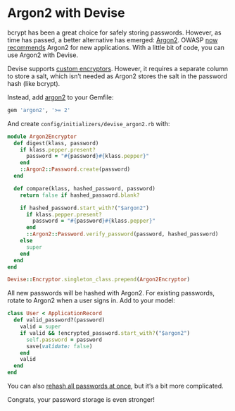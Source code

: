# Argon2 with Devise

bcrypt has been a great choice for safely storing passwords. However, as time has passed, a better alternative has emerged: [Argon2](https://password-hashing.net/). OWASP [now recommends](https://github.com/OWASP/CheatSheetSeries/blob/master/cheatsheets/Password_Storage_Cheat_Sheet.md) Argon2 for new applications. With a little bit of code, you can use Argon2 with Devise.

Devise supports [custom encryptors](https://github.com/plataformatec/devise-encryptable). However, it requires a separate column to store a salt, which isn’t needed as Argon2 stores the salt in the password hash (like bcrypt).

Instead, add [argon2](https://github.com/technion/ruby-argon2) to your Gemfile:

```ruby
gem 'argon2', '>= 2'
```

And create `config/initializers/devise_argon2.rb` with:

```ruby
module Argon2Encryptor
  def digest(klass, password)
    if klass.pepper.present?
      password = "#{password}#{klass.pepper}"
    end
    ::Argon2::Password.create(password)
  end

  def compare(klass, hashed_password, password)
    return false if hashed_password.blank?

    if hashed_password.start_with?("$argon2")
      if klass.pepper.present?
        password = "#{password}#{klass.pepper}"
      end
      ::Argon2::Password.verify_password(password, hashed_password)
    else
      super
    end
  end
end

Devise::Encryptor.singleton_class.prepend(Argon2Encryptor)
```

All new passwords will be hashed with Argon2. For existing passwords, rotate to Argon2 when a user signs in. Add to your model:

```ruby
class User < ApplicationRecord
  def valid_password?(password)
    valid = super
    if valid && !encrypted_password.start_with?("$argon2")
      self.password = password
      save(validate: false)
    end
    valid
  end
end
```

You can also [rehash all passwords at once](https://www.michalspacek.com/upgrading-existing-password-hashes), but it’s a bit more complicated.

Congrats, your password storage is even stronger!
